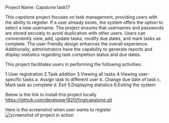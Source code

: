 Project Name: Capstone task17

This capstone project focuses on task management, providing users with the ability to register. If a user already exists, the system offers the option to select a new username. The project ensures that usernames and passwords are stored securely to avoid duplication with other users. Users can conveniently view, add, update tasks, modify due dates, and mark tasks as complete. The user-friendly design enhances the overall experience. Additionally, administrators have the capability to generate reports and display statistics regarding task completion status and due dates.

This project facilitates users in performing the following activities:

1.User registration
2.Task addition
3.Viewing all tasks
4.Viewing user-specific tasks
    a. Assign task to different user
    b. Change due date of task
    c. Mark task as complete
    d. Exit
5.Displaying statistics
6.Exiting the system

Below is the link to install this project locally
https://github.com/developer1820/finalcapstone.git

Here is the screenshot when user wants to register
![screenshot of project in action](C:\Users\nehak\OneDrive\Desktop\task17.png)


